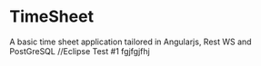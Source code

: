 # TimeSheet
A basic time sheet application tailored in Angularjs, Rest WS and PostGreSQL
//Eclipse Test #1
fgjfgjfhj